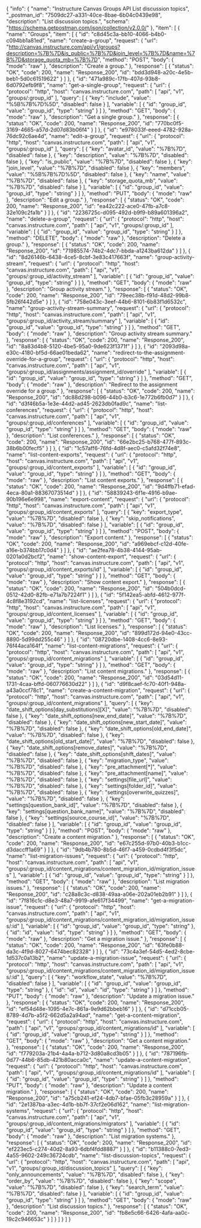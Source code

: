 {
  "info": {
    "name": "Instructure Canvas Groups API List discussion topics",
    "_postman_id": "7509dc27-a331-40ce-8bae-6b04c0439e98",
    "description": "List discussion topics.",
    "schema": "https://schema.getpostman.com/json/collection/v2.0.0/"
  },
  "item": [
    {
      "name": "Groups",
      "item": [
        {
          "id": "c8d45c3a-bb10-4066-b4b0-c094bb1a81ed",
          "name": "create-a-group",
          "request": {
            "url": "http://canvas.instructure.com/api/v1/groups?description=%7B%7D&is_public=%7B%7D&join_level=%7B%7D&name=%7B%7D&storage_quota_mb=%7B%7D",
            "method": "POST",
            "body": {
              "mode": "raw"
            },
            "description": "Create a group."
          },
          "response": [
            {
              "status": "OK",
              "code": 200,
              "name": "Response_200",
              "id": "bdd3d948-a20c-4e5b-beb1-5d0c61519622"
            }
          ]
        },
        {
          "id": "471a989c-17fb-407d-93b8-6d0792efb9f8",
          "name": "get-a-single-group",
          "request": {
            "url": {
              "protocol": "http",
              "host": "canvas.instructure.com",
              "path": [
                "api",
                "v1",
                "groups/:group_id"
              ],
              "query": [
                {
                  "key": "include",
                  "value": "%5B%7B%7D%5D",
                  "disabled": false
                }
              ],
              "variable": [
                {
                  "id": "group_id",
                  "value": "group_id",
                  "type": "string"
                }
              ]
            },
            "method": "GET",
            "body": {
              "mode": "raw"
            },
            "description": "Get a single group."
          },
          "response": [
            {
              "status": "OK",
              "code": 200,
              "name": "Response_200",
              "id": "770bc0f5-3169-4665-a57d-2d07d83b06f4"
            }
          ]
        },
        {
          "id": "e978033f-eeed-4782-928a-76dc92c6ae4d",
          "name": "edit-a-group",
          "request": {
            "url": {
              "protocol": "http",
              "host": "canvas.instructure.com",
              "path": [
                "api",
                "v1",
                "groups/:group_id"
              ],
              "query": [
                {
                  "key": "avatar_id",
                  "value": "%7B%7D",
                  "disabled": false
                },
                {
                  "key": "description",
                  "value": "%7B%7D",
                  "disabled": false
                },
                {
                  "key": "is_public",
                  "value": "%7B%7D",
                  "disabled": false
                },
                {
                  "key": "join_level",
                  "value": "%7B%7D",
                  "disabled": false
                },
                {
                  "key": "members",
                  "value": "%5B%7B%7D%5D",
                  "disabled": false
                },
                {
                  "key": "name",
                  "value": "%7B%7D",
                  "disabled": false
                },
                {
                  "key": "storage_quota_mb",
                  "value": "%7B%7D",
                  "disabled": false
                }
              ],
              "variable": [
                {
                  "id": "group_id",
                  "value": "group_id",
                  "type": "string"
                }
              ]
            },
            "method": "PUT",
            "body": {
              "mode": "raw"
            },
            "description": "Edit a group."
          },
          "response": [
            {
              "status": "OK",
              "code": 200,
              "name": "Response_200",
              "id": "ea42c222-ace0-47fb-a7c8-32e109c2fa1b"
            }
          ]
        },
        {
          "id": "2236725c-d095-492d-b9f9-b89a601396a2",
          "name": "delete-a-group",
          "request": {
            "url": {
              "protocol": "http",
              "host": "canvas.instructure.com",
              "path": [
                "api",
                "v1",
                "groups/:group_id"
              ],
              "variable": [
                {
                  "id": "group_id",
                  "value": "group_id",
                  "type": "string"
                }
              ]
            },
            "method": "DELETE",
            "body": {
              "mode": "raw"
            },
            "description": "Delete a group."
          },
          "response": [
            {
              "status": "OK",
              "code": 200,
              "name": "Response_200",
              "id": "71985574-74b2-4dc7-bbda-a1243ba612da"
            }
          ]
        },
        {
          "id": "8d26146b-6438-4ce5-8cbf-3e83c417663f",
          "name": "group-activity-stream",
          "request": {
            "url": {
              "protocol": "http",
              "host": "canvas.instructure.com",
              "path": [
                "api",
                "v1",
                "groups/:group_id/activity_stream"
              ],
              "variable": [
                {
                  "id": "group_id",
                  "value": "group_id",
                  "type": "string"
                }
              ]
            },
            "method": "GET",
            "body": {
              "mode": "raw"
            },
            "description": "Group activity stream."
          },
          "response": [
            {
              "status": "OK",
              "code": 200,
              "name": "Response_200",
              "id": "79eec38b-f91d-48d2-99b8-5fb26f442d5e"
            }
          ]
        },
        {
          "id": "758e043c-3eef-44b6-8101-6b83f1d6532c",
          "name": "group-activity-stream-summary",
          "request": {
            "url": {
              "protocol": "http",
              "host": "canvas.instructure.com",
              "path": [
                "api",
                "v1",
                "groups/:group_id/activity_stream/summary"
              ],
              "variable": [
                {
                  "id": "group_id",
                  "value": "group_id",
                  "type": "string"
                }
              ]
            },
            "method": "GET",
            "body": {
              "mode": "raw"
            },
            "description": "Group activity stream summary."
          },
          "response": [
            {
              "status": "OK",
              "code": 200,
              "name": "Response_200",
              "id": "8a83d4b8-5120-4be5-95a0-9de623f1371f"
            }
          ]
        },
        {
          "id": "2093d98a-e30c-4180-bf5d-66ae01beda62",
          "name": "redirect-to-the-assignment-override-for-a-group",
          "request": {
            "url": {
              "protocol": "http",
              "host": "canvas.instructure.com",
              "path": [
                "api",
                "v1",
                "groups/:group_id/assignments/assignment_id/override"
              ],
              "variable": [
                {
                  "id": "group_id",
                  "value": "group_id",
                  "type": "string"
                }
              ]
            },
            "method": "GET",
            "body": {
              "mode": "raw"
            },
            "description": "Redirect to the assignment override for a group."
          },
          "response": [
            {
              "status": "OK",
              "code": 200,
              "name": "Response_200",
              "id": "dc88d298-b096-44b0-b3c6-1e772b6fb0d7"
            }
          ]
        },
        {
          "id": "d3f46b5a-1e3e-44d2-ad45-2623db0fad9c",
          "name": "list-conferences",
          "request": {
            "url": {
              "protocol": "http",
              "host": "canvas.instructure.com",
              "path": [
                "api",
                "v1",
                "groups/:group_id/conferences"
              ],
              "variable": [
                {
                  "id": "group_id",
                  "value": "group_id",
                  "type": "string"
                }
              ]
            },
            "method": "GET",
            "body": {
              "mode": "raw"
            },
            "description": "List conferences."
          },
          "response": [
            {
              "status": "OK",
              "code": 200,
              "name": "Response_200",
              "id": "66e2bc25-b768-477f-893c-38b6b00fecf5"
            }
          ]
        },
        {
          "id": "1c57aff6-76fd-4d8f-aec0-c5afd32f74e8",
          "name": "list-content-exports",
          "request": {
            "url": {
              "protocol": "http",
              "host": "canvas.instructure.com",
              "path": [
                "api",
                "v1",
                "groups/:group_id/content_exports"
              ],
              "variable": [
                {
                  "id": "group_id",
                  "value": "group_id",
                  "type": "string"
                }
              ]
            },
            "method": "GET",
            "body": {
              "mode": "raw"
            },
            "description": "List content exports."
          },
          "response": [
            {
              "status": "OK",
              "code": 200,
              "name": "Response_200",
              "id": "9d4ffb71-efad-4eca-80a1-88367073514d"
            }
          ]
        },
        {
          "id": "58839243-6f1e-4916-b9ae-90b196e6e998",
          "name": "export-content",
          "request": {
            "url": {
              "protocol": "http",
              "host": "canvas.instructure.com",
              "path": [
                "api",
                "v1",
                "groups/:group_id/content_exports"
              ],
              "query": [
                {
                  "key": "export_type",
                  "value": "%7B%7D",
                  "disabled": false
                },
                {
                  "key": "skip_notifications",
                  "value": "%7B%7D",
                  "disabled": false
                }
              ],
              "variable": [
                {
                  "id": "group_id",
                  "value": "group_id",
                  "type": "string"
                }
              ]
            },
            "method": "POST",
            "body": {
              "mode": "raw"
            },
            "description": "Export content."
          },
          "response": [
            {
              "status": "OK",
              "code": 200,
              "name": "Response_200",
              "id": "a969ebcf-c12d-40fe-a16e-b374bb17c0d4"
            }
          ]
        },
        {
          "id": "ae2fea78-4b38-4144-95ab-0201a0d2bcf2",
          "name": "show-content-export",
          "request": {
            "url": {
              "protocol": "http",
              "host": "canvas.instructure.com",
              "path": [
                "api",
                "v1",
                "groups/:group_id/content_exports/id"
              ],
              "variable": [
                {
                  "id": "group_id",
                  "value": "group_id",
                  "type": "string"
                }
              ]
            },
            "method": "GET",
            "body": {
              "mode": "raw"
            },
            "description": "Show content export."
          },
          "response": [
            {
              "status": "OK",
              "code": 200,
              "name": "Response_200",
              "id": "504b0dcd-0512-42d0-82fb-e71a7b7224f1"
            }
          ]
        },
        {
          "id": "5f142ea5-abfd-4612-977f-4c8f8e3192cd",
          "name": "list-licenses",
          "request": {
            "url": {
              "protocol": "http",
              "host": "canvas.instructure.com",
              "path": [
                "api",
                "v1",
                "groups/:group_id/content_licenses"
              ],
              "variable": [
                {
                  "id": "group_id",
                  "value": "group_id",
                  "type": "string"
                }
              ]
            },
            "method": "GET",
            "body": {
              "mode": "raw"
            },
            "description": "List licenses."
          },
          "response": [
            {
              "status": "OK",
              "code": 200,
              "name": "Response_200",
              "id": "899d172d-94e0-43cc-8890-5d99dd255c46"
            }
          ]
        },
        {
          "id": "08720dbe-1408-4cc6-8e93-76f44aca164f",
          "name": "list-content-migrations",
          "request": {
            "url": {
              "protocol": "http",
              "host": "canvas.instructure.com",
              "path": [
                "api",
                "v1",
                "groups/:group_id/content_migrations"
              ],
              "variable": [
                {
                  "id": "group_id",
                  "value": "group_id",
                  "type": "string"
                }
              ]
            },
            "method": "GET",
            "body": {
              "mode": "raw"
            },
            "description": "List content migrations."
          },
          "response": [
            {
              "status": "OK",
              "code": 200,
              "name": "Response_200",
              "id": "03d54d11-1731-4caa-bffd-060776630d22"
            }
          ]
        },
        {
          "id": "d9f8caef-fc70-40f1-948a-a43a0ccf78c1",
          "name": "create-a-content-migration",
          "request": {
            "url": {
              "protocol": "http",
              "host": "canvas.instructure.com",
              "path": [
                "api",
                "v1",
                "groups/:group_id/content_migrations"
              ],
              "query": [
                {
                  "key": "date_shift_options[day_substitutions][X]",
                  "value": "%7B%7D",
                  "disabled": false
                },
                {
                  "key": "date_shift_options[new_end_date]",
                  "value": "%7B%7D",
                  "disabled": false
                },
                {
                  "key": "date_shift_options[new_start_date]",
                  "value": "%7B%7D",
                  "disabled": false
                },
                {
                  "key": "date_shift_options[old_end_date]",
                  "value": "%7B%7D",
                  "disabled": false
                },
                {
                  "key": "date_shift_options[old_start_date]",
                  "value": "%7B%7D",
                  "disabled": false
                },
                {
                  "key": "date_shift_options[remove_dates]",
                  "value": "%7B%7D",
                  "disabled": false
                },
                {
                  "key": "date_shift_options[shift_dates]",
                  "value": "%7B%7D",
                  "disabled": false
                },
                {
                  "key": "migration_type",
                  "value": "%7B%7D",
                  "disabled": false
                },
                {
                  "key": "pre_attachment[*]",
                  "value": "%7B%7D",
                  "disabled": false
                },
                {
                  "key": "pre_attachment[name]",
                  "value": "%7B%7D",
                  "disabled": false
                },
                {
                  "key": "settings[file_url]",
                  "value": "%7B%7D",
                  "disabled": false
                },
                {
                  "key": "settings[folder_id]",
                  "value": "%7B%7D",
                  "disabled": false
                },
                {
                  "key": "settings[overwrite_quizzes]",
                  "value": "%7B%7D",
                  "disabled": false
                },
                {
                  "key": "settings[question_bank_id]",
                  "value": "%7B%7D",
                  "disabled": false
                },
                {
                  "key": "settings[question_bank_name]",
                  "value": "%7B%7D",
                  "disabled": false
                },
                {
                  "key": "settings[source_course_id]",
                  "value": "%7B%7D",
                  "disabled": false
                }
              ],
              "variable": [
                {
                  "id": "group_id",
                  "value": "group_id",
                  "type": "string"
                }
              ]
            },
            "method": "POST",
            "body": {
              "mode": "raw"
            },
            "description": "Create a content migration."
          },
          "response": [
            {
              "status": "OK",
              "code": 200,
              "name": "Response_200",
              "id": "e67c255d-97b0-40b3-b1cc-d3daccff1a69"
            }
          ]
        },
        {
          "id": "9db4b780-8b5d-46f7-a459-0cdbd4f3f5dc",
          "name": "list-migration-issues",
          "request": {
            "url": {
              "protocol": "http",
              "host": "canvas.instructure.com",
              "path": [
                "api",
                "v1",
                "groups/:group_id/content_migrations/content_migration_id/migration_issues"
              ],
              "variable": [
                {
                  "id": "group_id",
                  "value": "group_id",
                  "type": "string"
                }
              ]
            },
            "method": "GET",
            "body": {
              "mode": "raw"
            },
            "description": "List migration issues."
          },
          "response": [
            {
              "status": "OK",
              "code": 200,
              "name": "Response_200",
              "id": "c28a8c3c-d838-49aa-a06e-202a01eb2b91"
            }
          ]
        },
        {
          "id": "7f816c1c-d8e3-48a7-9919-afe617f34499",
          "name": "get-a-migration-issue",
          "request": {
            "url": {
              "protocol": "http",
              "host": "canvas.instructure.com",
              "path": [
                "api",
                "v1",
                "groups/:group_id/content_migrations/content_migration_id/migration_issues/:id"
              ],
              "variable": [
                {
                  "id": "group_id",
                  "value": "group_id",
                  "type": "string"
                },
                {
                  "id": "id",
                  "value": "id",
                  "type": "string"
                }
              ]
            },
            "method": "GET",
            "body": {
              "mode": "raw"
            },
            "description": "Get a migration issue."
          },
          "response": [
            {
              "status": "OK",
              "code": 200,
              "name": "Response_200",
              "id": "63fe0b88-da3c-4f9d-8027-6474bec82328"
            }
          ]
        },
        {
          "id": "73c4a3ef-54d5-4ed2-8cbe-1d537c0a13b2",
          "name": "update-a-migration-issue",
          "request": {
            "url": {
              "protocol": "http",
              "host": "canvas.instructure.com",
              "path": [
                "api",
                "v1",
                "groups/:group_id/content_migrations/content_migration_id/migration_issues/:id"
              ],
              "query": [
                {
                  "key": "workflow_state",
                  "value": "%7B%7D",
                  "disabled": false
                }
              ],
              "variable": [
                {
                  "id": "group_id",
                  "value": "group_id",
                  "type": "string"
                },
                {
                  "id": "id",
                  "value": "id",
                  "type": "string"
                }
              ]
            },
            "method": "PUT",
            "body": {
              "mode": "raw"
            },
            "description": "Update a migration issue."
          },
          "response": [
            {
              "status": "OK",
              "code": 200,
              "name": "Response_200",
              "id": "ef54d48e-1095-4e7c-861a-9e9d62bbeb16"
            }
          ]
        },
        {
          "id": "d71ccb05-8789-4d7b-a5f2-662d5a2a94ad",
          "name": "get-a-content-migration",
          "request": {
            "url": {
              "protocol": "http",
              "host": "canvas.instructure.com",
              "path": [
                "api",
                "v1",
                "groups/:group_id/content_migrations/id"
              ],
              "variable": [
                {
                  "id": "group_id",
                  "value": "group_id",
                  "type": "string"
                }
              ]
            },
            "method": "GET",
            "body": {
              "mode": "raw"
            },
            "description": "Get a content migration."
          },
          "response": [
            {
              "status": "OK",
              "code": 200,
              "name": "Response_200",
              "id": "f779203a-21b4-4a4a-b712-3d80a8cd3b05"
            }
          ]
        },
        {
          "id": "787196fb-0d77-44b6-85db-421b80acca0c",
          "name": "update-a-content-migration",
          "request": {
            "url": {
              "protocol": "http",
              "host": "canvas.instructure.com",
              "path": [
                "api",
                "v1",
                "groups/:group_id/content_migrations/id"
              ],
              "variable": [
                {
                  "id": "group_id",
                  "value": "group_id",
                  "type": "string"
                }
              ]
            },
            "method": "PUT",
            "body": {
              "mode": "raw"
            },
            "description": "Update a content migration."
          },
          "response": [
            {
              "status": "OK",
              "code": 200,
              "name": "Response_200",
              "id": "a75cb241-ef24-4db7-bfae-05fb3c28959a"
            }
          ]
        },
        {
          "id": "2e1387ba-a3ec-4d1b-bb7f-37cf2e06d162",
          "name": "list-migration-systems",
          "request": {
            "url": {
              "protocol": "http",
              "host": "canvas.instructure.com",
              "path": [
                "api",
                "v1",
                "groups/:group_id/content_migrations/migrators"
              ],
              "variable": [
                {
                  "id": "group_id",
                  "value": "group_id",
                  "type": "string"
                }
              ]
            },
            "method": "GET",
            "body": {
              "mode": "raw"
            },
            "description": "List migration systems."
          },
          "response": [
            {
              "status": "OK",
              "code": 200,
              "name": "Response_200",
              "id": "ef223ec5-c274-40d2-8a93-6dbf4fdd8887"
            }
          ]
        },
        {
          "id": "b11388c0-7ed3-4a55-9602-249c36724cdb",
          "name": "list-discussion-topics",
          "request": {
            "url": {
              "protocol": "http",
              "host": "canvas.instructure.com",
              "path": [
                "api",
                "v1",
                "groups/:group_id/discussion_topics"
              ],
              "query": [
                {
                  "key": "only_announcements",
                  "value": "%7B%7D",
                  "disabled": false
                },
                {
                  "key": "order_by",
                  "value": "%7B%7D",
                  "disabled": false
                },
                {
                  "key": "scope",
                  "value": "%7B%7D",
                  "disabled": false
                },
                {
                  "key": "search_term",
                  "value": "%7B%7D",
                  "disabled": false
                }
              ],
              "variable": [
                {
                  "id": "group_id",
                  "value": "group_id",
                  "type": "string"
                }
              ]
            },
            "method": "GET",
            "body": {
              "mode": "raw"
            },
            "description": "List discussion topics."
          },
          "response": [
            {
              "status": "OK",
              "code": 200,
              "name": "Response_200",
              "id": "fb8e5c66-6426-4afa-aa0c-19c2c946653c"
            }
          ]
        }
      ]
    }
  ]
}